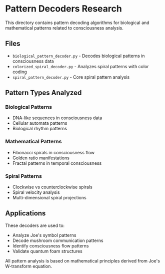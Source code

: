 # Pattern Decoders Research

This directory contains pattern decoding algorithms for biological and mathematical patterns related to consciousness analysis.

## Files

- `biological_pattern_decoder.py` - Decodes biological patterns in consciousness data
- `colorized_spiral_decoder.py` - Analyzes spiral patterns with color coding
- `spiral_pattern_decoder.py` - Core spiral pattern analysis

## Pattern Types Analyzed

### Biological Patterns
- DNA-like sequences in consciousness data
- Cellular automata patterns
- Biological rhythm patterns

### Mathematical Patterns
- Fibonacci spirals in consciousness flow
- Golden ratio manifestations
- Fractal patterns in temporal consciousness

### Spiral Patterns
- Clockwise vs counterclockwise spirals
- Spiral velocity analysis
- Multi-dimensional spiral projections

## Applications

These decoders are used to:
- Analyze Joe's symbol patterns
- Decode mushroom communication patterns
- Identify consciousness flow patterns
- Validate quantum foam structures

All pattern analysis is based on mathematical principles derived from Joe's W-transform equation. 